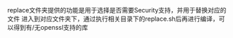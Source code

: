 replace文件夹提供的功能是用于选择是否需要Security支持，并用于替换对应的文件
进入到对应文件夹下，通过执行相关目录下的replace.sh后再进行编译，可以得到有/无openssl支持的库
